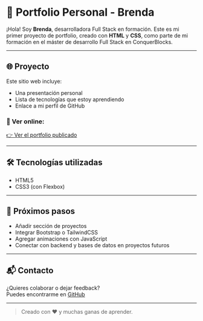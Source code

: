 # 💼 Portfolio Personal - Brenda

¡Hola! Soy **Brenda**, desarrolladora Full Stack en formación. Este es mi primer proyecto de portfolio, creado con **HTML** y **CSS**, como parte de mi formación en el máster de desarrollo Full Stack en ConquerBlocks.

---

## 🌐 Proyecto

Este sitio web incluye:

- Una presentación personal
- Lista de tecnologías que estoy aprendiendo
- Enlace a mi perfil de GitHub

### 🔗 Ver online:
[👉 Ver el portfolio publicado](https://balili92.github.io/portfolio-brenda)

---

## 🛠️ Tecnologías utilizadas

- HTML5
- CSS3 (con Flexbox)

---

## 🚀 Próximos pasos

- Añadir sección de proyectos
- Integrar Bootstrap o TailwindCSS
- Agregar animaciones con JavaScript
- Conectar con backend y bases de datos en proyectos futuros

---

## 📬 Contacto

¿Quieres colaborar o dejar feedback?  
Puedes encontrarme en [GitHub](https://github.com/balili92)

---

> Creado con ❤️ y muchas ganas de aprender.
